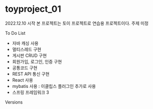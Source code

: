# toyproject_01
2022.12.10 시작
본 프로젝트는 토이 프로젝트로 연습용 프로젝트이다.
주제 미정

To Do List
- 자바 캐싱 사용
- 멀티스레드 구현
- 게시판 CRUD 구현
- 회원가입, 로그인, 인증 구현
- 공통코드 구현
- REST API 통신 구현
- React 사용
- mybatis 사용
 : 이클립스 플러그인 추가로 사용
- 스프링 프레임워크 3 

Versions
